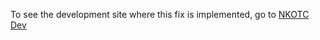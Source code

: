 To see the development site where this fix is implemented, go to [NKOTC Dev](http://www.kitchentabledigest.com/nkc2 "New Kids on the Court")
